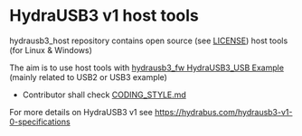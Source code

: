 # HydraUSB3 v1 host tools
hydrausb3_host repository contains open source (see [LICENSE](LICENSE)) host tools (for Linux & Windows)

The aim is to use host tools with [hydrausb3_fw HydraUSB3_USB Example](https://github.com/hydrausb3/hydrausb3_fw/tree/main/HydraUSB3_USB) (mainly related to USB2 or USB3 example)
* Contributor shall check [CODING_STYLE.md](CODING_STYLE.md)

For more details on HydraUSB3 v1 see https://hydrabus.com/hydrausb3-v1-0-specifications
